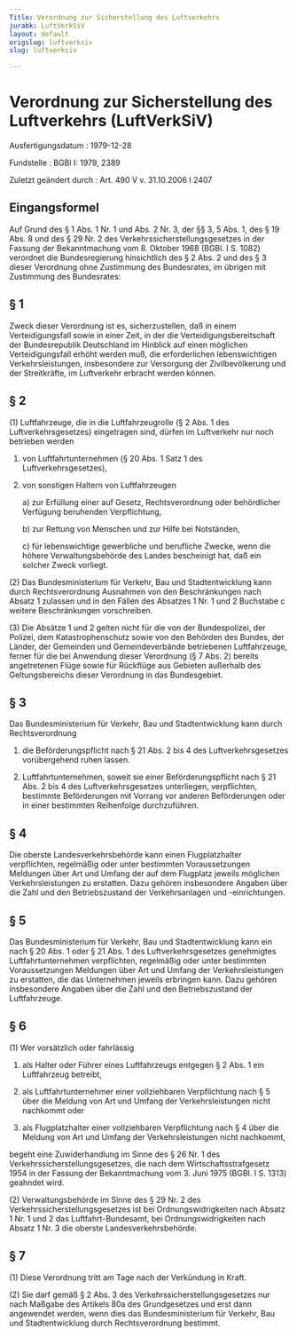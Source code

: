 ```yaml
---
Title: Verordnung zur Sicherstellung des Luftverkehrs
jurabk: LuftVerkSiV
layout: default
origslug: luftverksiv
slug: luftverksiv

---
```


# Verordnung zur Sicherstellung des Luftverkehrs (LuftVerkSiV)

Ausfertigungsdatum
:   1979-12-28

Fundstelle
:   BGBl I: 1979, 2389

Zuletzt geändert durch
:   Art. 490 V v. 31.10.2006 I 2407


## Eingangsformel

Auf Grund des § 1 Abs. 1 Nr. 1 und Abs. 2 Nr. 3, der §§ 3, 5 Abs. 1,
des § 19 Abs. 8 und des § 29 Nr. 2 des Verkehrssicherstellungsgesetzes
in der Fassung der Bekanntmachung vom 8. Oktober 1968 (BGBl. I S.
1082) verordnet die Bundesregierung hinsichtlich des § 2 Abs. 2 und
des § 3 dieser Verordnung ohne Zustimmung des Bundesrates, im übrigen
mit Zustimmung des Bundesrates:


## § 1

Zweck dieser Verordnung ist es, sicherzustellen, daß in einem
Verteidigungsfall sowie in einer Zeit, in der die
Verteidigungsbereitschaft der Bundesrepublik Deutschland im Hinblick
auf einen möglichen Verteidigungsfall erhöht werden muß, die
erforderlichen lebenswichtigen Verkehrsleistungen, insbesondere zur
Versorgung der Zivilbevölkerung und der Streitkräfte, im Luftverkehr
erbracht werden können.


## § 2

(1) Luftfahrzeuge, die in die Luftfahrzeugrolle (§ 2 Abs. 1 des
Luftverkehrsgesetzes) eingetragen sind, dürfen im Luftverkehr nur noch
betrieben werden

1.  von Luftfahrtunternehmen (§ 20 Abs. 1 Satz 1 des
    Luftverkehrsgesetzes),


2.  von sonstigen Haltern von Luftfahrzeugen

    a)  zur Erfüllung einer auf Gesetz, Rechtsverordnung oder behördlicher
        Verfügung beruhenden Verpflichtung,


    b)  zur Rettung von Menschen und zur Hilfe bei Notständen,


    c)  für lebenswichtige gewerbliche und berufliche Zwecke, wenn die höhere
        Verwaltungsbehörde des Landes bescheinigt hat, daß ein solcher Zweck
        vorliegt.







(2) Das Bundesministerium für Verkehr, Bau und Stadtentwicklung kann
durch Rechtsverordnung Ausnahmen von den Beschränkungen nach Absatz 1
zulassen und in den Fällen des Absatzes 1 Nr. 1 und 2 Buchstabe c
weitere Beschränkungen vorschreiben.

(3) Die Absätze 1 und 2 gelten nicht für die von der Bundespolizei,
der Polizei, dem Katastrophenschutz sowie von den Behörden des Bundes,
der Länder, der Gemeinden und Gemeindeverbände betriebenen
Luftfahrzeuge, ferner für die bei Anwendung dieser Verordnung (§ 7
Abs. 2) bereits angetretenen Flüge sowie für Rückflüge aus Gebieten
außerhalb des Geltungsbereichs dieser Verordnung in das Bundesgebiet.


## § 3

Das Bundesministerium für Verkehr, Bau und Stadtentwicklung kann durch
Rechtsverordnung

1.  die Beförderungspflicht nach § 21 Abs. 2 bis 4 des
    Luftverkehrsgesetzes vorübergehend ruhen lassen.


2.  Luftfahrtunternehmen, soweit sie einer Beförderungspflicht nach § 21
    Abs. 2 bis 4 des Luftverkehrsgesetzes unterliegen, verpflichten,
    bestimmte Beförderungen mit Vorrang vor anderen Beförderungen oder in
    einer bestimmten Reihenfolge durchzuführen.





## § 4

Die oberste Landesverkehrsbehörde kann einen Flugplatzhalter
verpflichten, regelmäßig oder unter bestimmten Voraussetzungen
Meldungen über Art und Umfang der auf dem Flugplatz jeweils möglichen
Verkehrsleistungen zu erstatten. Dazu gehören insbesondere Angaben
über die Zahl und den Betriebszustand der Verkehrsanlagen und
-einrichtungen.


## § 5

Das Bundesministerium für Verkehr, Bau und Stadtentwicklung kann ein
nach § 20 Abs. 1 oder § 21 Abs. 1 des Luftverkehrsgesetzes genehmigtes
Luftfahrtunternehmen verpflichten, regelmäßig oder unter bestimmten
Voraussetzungen Meldungen über Art und Umfang der Verkehrsleistungen
zu erstatten, die das Unternehmen jeweils erbringen kann. Dazu gehören
insbesondere Angaben über die Zahl und den Betriebszustand der
Luftfahrzeuge.


## § 6

(1) Wer vorsätzlich oder fahrlässig

1.  als Halter oder Führer eines Luftfahrzeugs entgegen § 2 Abs. 1 ein
    Luftfahrzeug betreibt,


2.  als Luftfahrtunternehmer einer vollziehbaren Verpflichtung nach § 5
    über die Meldung von Art und Umfang der Verkehrsleistungen nicht
    nachkommt oder


3.  als Flugplatzhalter einer vollziehbaren Verpflichtung nach § 4 über
    die Meldung von Art und Umfang der Verkehrsleistungen nicht nachkommt,



begeht eine Zuwiderhandlung im Sinne des § 26 Nr. 1 des
Verkehrssicherstellungsgesetzes, die nach dem Wirtschaftsstrafgesetz
1954 in der Fassung der Bekanntmachung vom 3. Juni 1975 (BGBl. I S.
1313) geahndet wird.

(2) Verwaltungsbehörde im Sinne des § 29 Nr. 2 des
Verkehrssicherstellungsgesetzes ist bei Ordnungswidrigkeiten nach
Absatz 1 Nr. 1 und 2 das Luftfahrt-Bundesamt, bei Ordnungswidrigkeiten
nach Absatz 1 Nr. 3 die oberste Landesverkehrsbehörde.


## § 7

(1) Diese Verordnung tritt am Tage nach der Verkündung in Kraft.

(2) Sie darf gemäß § 2 Abs. 3 des Verkehrssicherstellungsgesetzes nur
nach Maßgabe des Artikels 80a des Grundgesetzes und erst dann
angewendet werden, wenn dies das Bundesministerium für Verkehr, Bau
und Stadtentwicklung durch Rechtsverordnung bestimmt.

